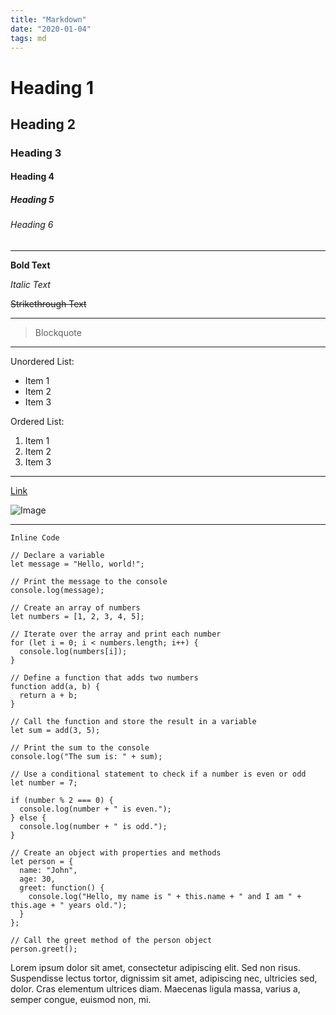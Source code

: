 ```yaml
---
title: "Markdown"
date: "2020-01-04"
tags: md
---
```


# Heading 1

## Heading 2

### Heading 3

#### Heading 4

##### Heading 5

###### Heading 6

---

**Bold Text**

_Italic Text_

~~Strikethrough Text~~

---

> Blockquote

---

Unordered List:

- Item 1
- Item 2
- Item 3

Ordered List:

1. Item 1
2. Item 2
3. Item 3

---

[Link](https://www.example.com)

![Image](https://fastly.picsum.photos/id/184/640/480.jpg?hmac=8HWtcltVJJLUHAB-PU9B7h1t-B5R4qYLFncgOmoOyyE)

---

`Inline Code`

```
// Declare a variable
let message = "Hello, world!";

// Print the message to the console
console.log(message);

// Create an array of numbers
let numbers = [1, 2, 3, 4, 5];

// Iterate over the array and print each number
for (let i = 0; i < numbers.length; i++) {
  console.log(numbers[i]);
}

// Define a function that adds two numbers
function add(a, b) {
  return a + b;
}

// Call the function and store the result in a variable
let sum = add(3, 5);

// Print the sum to the console
console.log("The sum is: " + sum);

// Use a conditional statement to check if a number is even or odd
let number = 7;

if (number % 2 === 0) {
  console.log(number + " is even.");
} else {
  console.log(number + " is odd.");
}

// Create an object with properties and methods
let person = {
  name: "John",
  age: 30,
  greet: function() {
    console.log("Hello, my name is " + this.name + " and I am " + this.age + " years old.");
  }
};

// Call the greet method of the person object
person.greet();
```

Lorem ipsum dolor sit amet, consectetur adipiscing elit. Sed non risus. Suspendisse lectus tortor, dignissim sit amet, adipiscing nec, ultricies sed, dolor. Cras elementum ultrices diam. Maecenas ligula massa, varius a, semper congue, euismod non, mi.
